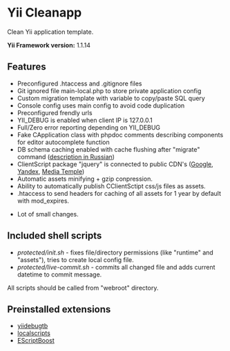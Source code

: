 # Yii Cleanapp

Clean Yii application template.

**Yii Framework version:** 1.1.14

## Features

* Preconfigured .htaccess and .gitignore files
* Git ignored file main-local.php to store private application config
* Custom migration template with variable to copy/paste SQL query
* Console config uses main config to avoid code duplication
* Preconfigured frendly urls
* YII_DEBUG is enabled when client IP is 127.0.0.1
* Full/Zero error reporting depending on YII_DEBUG
* Fake CApplication class with phpdoc comments describing components for editor autocomplete function
* DB schema caching enabled with cache flushing after "migrate" command ([description in Russian](http://codesex.org/component/content/article/4-php-scripts/50-yii-framework-schema-cache))
* ClientScript package "jquery" is connected to public CDN's ([Google](https://developers.google.com/speed/libraries/devguide), [Yandex](http://api.yandex.ru/jslibs/), [Media Temple](http://code.jquery.com/))
* Automatic assets minifying + gzip conpression.
* Ability to automatically publish CClientSctipt css/js files as assets.
* .htaccess to send headers for caching of all assets for 1 year by default with mod_expires.

+ Lot of small changes.

## Included shell scripts

* *protected/init.sh* - fixes file/directory permissions (like "runtime" and "assets"), tries to create local config file. 
* *protected/live-commit.sh* - commits all changed file and adds current datetime to commit message.

All scripts should be called from "webroot" directory.

## Preinstalled extensions

* [yiidebugtb](http://www.yiiframework.com/extension/yiidebugtb/)
* [localscripts](https://github.com/urmaul/localscripts)
* [EScriptBoost](http://www.yiiframework.com/extension/escriptboost/)
